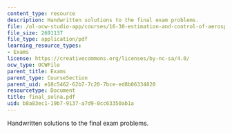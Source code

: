 ```yaml
---
content_type: resource
description: Handwritten solutions to the final exam problems.
file: /ol-ocw-studio-app/courses/16-30-estimation-and-control-of-aerospace-systems-spring-2004/b8a83ec119b79137a7d90cc63350ab1a_final_solna.pdf
file_size: 2691137
file_type: application/pdf
learning_resource_types:
- Exams
license: https://creativecommons.org/licenses/by-nc-sa/4.0/
ocw_type: OCWFile
parent_title: Exams
parent_type: CourseSection
parent_uid: e18c5462-62b7-7c20-7bce-ed8b06334820
resourcetype: Document
title: final_solna.pdf
uid: b8a83ec1-19b7-9137-a7d9-0cc63350ab1a
---
```

Handwritten solutions to the final exam problems.